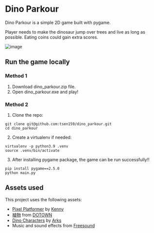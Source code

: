 # Dino Parkour

Dino Parkour is a simple 2D game built with pygame.

Player needs to make the dinosaur jump over trees and live as long as possible. Eating coins could gain extra scores.

![image](https://github.com/tsen159/dino_parkour/blob/main/demo.gif)

## Run the game locally
### Method 1
1. Download dino_parkour.zip file.
2. Open dino_parkour.exe and play!

### Method 2
1. Clone the repo:
```
git clone git@github.com:tsen159/dino_parkour.git
cd dino_parkour
```

2. Create a virtualenv if needed:
```
virtualenv -p python3.9 .venv
source .venv/bin/activate
```

3. After installing pygame package, the game can be run successfully!!
```
pip install pygame==2.5.0
python main.py
```

## Assets used
This project uses the following assets:
* [Pixel Platformer](https://www.kenney.nl/assets/pixel-platformer) by [Kenny](https://www.kenney.nl/)
* [植物](https://dotown.maeda-design-room.net/category/plant/) from [DOTOWN](https://dotown.maeda-design-room.net/)
* [Dino Characters](https://arks.itch.io/dino-characters) by [Arks](https://arks.itch.io/)
* Music and sound effects from [Freesound](https://freesound.org/)
